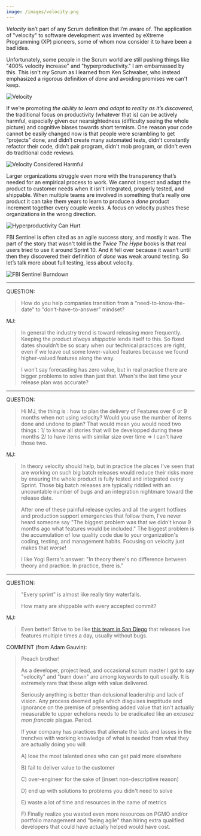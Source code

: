 ```yaml
---
image: /images/velocity.png
---
```

*Velocity* isn’t part of any Scrum definition that I’m aware of.  The application of "velocity" to software development was invented by eXtreme Programming (XP) pioneers, some of whom now consider it to have been a bad idea.  

Unfortunately, some people in the Scrum world are still pushing things like "400% velocity increase" and "hyperproductivity."  I am embarrassed by this.  This isn't *my* Scrum as I learned from Ken Schwaber, who instead emphasized a rigorous definition of *done* and avoiding promises we can't keep.

![Velocity](/images/velocity.png)

If we’re promoting *the ability to learn and adapt to reality as it’s discovered*, the traditional focus on productivity (whatever that is) can be actively harmful, especially given our nearsightedness (difficulty seeing the whole picture) and cognitive biases towards short termism.  One reason your code cannot be easily changed now is that people were scrambling to get “projects” done, and didn’t create many automated tests, didn’t constantly refactor their code, didn’t pair program, didn't mob program, or didn't even do traditional code reviews.

![Velocity Considered Harmful](/images/velocity-considered-harmful.png)

Larger organizations struggle even more with the transparency that’s needed for an empirical process to work.  We cannot inspect and adapt the product to customer needs when it isn't integrated, properly tested, and shippable.  When multiple teams are involved in something that’s really one product it can take them years to learn to produce a *done* product increment together every couple weeks.  A focus on velocity pushes these organizations in the wrong direction.

![Hyperproductivity Can Hurt](/images/hyperproductivity-can-hurt.png)

FBI Sentinel is often cited as an agile success story, and mostly it was.  The part of the story that wasn't told in the *Twice The Hype* books is that real users tried to use it around Sprint 10. And it fell over because it wasn’t until then they discovered their definition of *done* was weak around testing.  So let’s talk more about full testing, less about velocity.

![FBI Sentinel Burndown](/assets/images/Sentinel-Burndown.png)

----

QUESTION:
> How do you help companies transition from a “need-to-know-the-date” to “don’t-have-to-answer” mindset?

MJ:
> In general the industry trend is toward releasing more frequently.  Keeping the product *always shippable* lends itself to this.  So fixed dates shouldn’t be so scary when our technical practices are right, even if we leave out some lower-valued features because we found higher-valued features along the way.
>
> I won’t say forecasting has zero value, but in real practice there are bigger problems to solve than just that.  When's the last time your release plan was accurate?

----

QUESTION:
> Hi MJ, the thing is : how to plan the delivery of Features over 6 or 9 months when not using velocity? Would you use the number of items done and undone to plan? That would mean you would need two things : 1/ to know all stories that will be developped during these months 2/ to have items with similar size over time => I can't have those two.

MJ:
> In theory velocity should help, but in practice the places I've seen that are working on such big batch releases would reduce their risks more by ensuring the whole product is fully tested and integrated every Sprint. Those big batch releases are typically riddled with an uncountable number of bugs and an integration nightmare toward the release date.
>
> After one of these painful release cycles and all the urgent hotfixes and production support emergencies that follow them, I've never
heard someone say "The biggest problem was that we didn't know 9 months ago what features would be included." The biggest problem is the accumulation of low quality code due to your organization's coding, testing, and management habits. Focusing on velocity just makes that *worse*!
>
> I like Yogi Berra's answer: "In theory there's no difference between theory and practice.  In practice, there is."

----

QUESTION:
> "Every sprint" is almost like really tiny waterfalls.
> 
> How many are shippable with every accepted commit?

MJ:
> Even better! Strive to be like [this team in San Diego](/technical-debt-is-the-high-cost-of-future-change/) that releases live features multiple times a day, usually without bugs.

COMMENT (from Adam Gauvin):
> Preach brother!
>
> As a developer, project lead, and occasional scrum master I got to say "velocity" and "burn down" are among keywords to quit usually. It is extremely rare that these align with value delivered.
>
> Seriously anything is better than delusional leadership and lack of vision. Any process deemed agile which disguises ineptitude and ignorance on the premise of presenting added value that isn't actually measurable to upper echelons needs to be eradicated like an *excusez mon francais* plague. Period.
>
> If your company has practices that alienate the lads and lasses in the trenches with working knowledge of what is needed from what they are actually doing you will: 
>
> A) lose the most talented ones who can get paid more elsewhere
>
> B) fail to deliver value to the customer
>
> C) over-engineer for the sake of [insert non-descriptive reason]
>
> D) end up with solutions to problems you didn't need to solve
>
> E) waste a lot of time and resources in the name of metrics
>
> F) Finally realize you wasted even more resources on PGMO and/or portfolio management and "being agile" than hiring extra qualified developers that could have actually helped would have cost.
